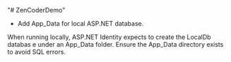"# ZenCoderDemo" 
* Add App_Data for local ASP.NET database.

When running locally, ASP.NET Identity expects to create the LocalDb databas
e under an App_Data folder.
Ensure the App_Data directory exists to avoid SQL errors.
